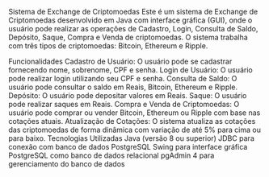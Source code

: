 Sistema de Exchange de Criptomoedas
Este é um sistema de Exchange de Criptomoedas desenvolvido em Java com interface gráfica (GUI), onde o usuário pode realizar as operações de Cadastro, Login, Consulta de Saldo, Depósito, Saque, Compra e Venda de criptomoedas. O sistema trabalha com três tipos de criptomoedas: Bitcoin, Ethereum e Ripple.

Funcionalidades
Cadastro de Usuário: O usuário pode se cadastrar fornecendo nome, sobrenome, CPF e senha.
Login de Usuário: O usuário pode realizar login utilizando seu CPF e senha.
Consulta de Saldo: O usuário pode consultar o saldo em Reais, Bitcoin, Ethereum e Ripple.
Depósito: O usuário pode depositar valores em Reais.
Saque: O usuário pode realizar saques em Reais.
Compra e Venda de Criptomoedas: O usuário pode comprar ou vender Bitcoin, Ethereum ou Ripple com base nas cotações atuais.
Atualização de Cotações: O sistema atualiza as cotações das criptomoedas de forma dinâmica com variação de até 5% para cima ou para baixo.
Tecnologias Utilizadas
Java (versão 8 ou superior)
JDBC para conexão com banco de dados PostgreSQL
Swing para interface gráfica
PostgreSQL como banco de dados relacional
pgAdmin 4 para gerenciamento do banco de dados
